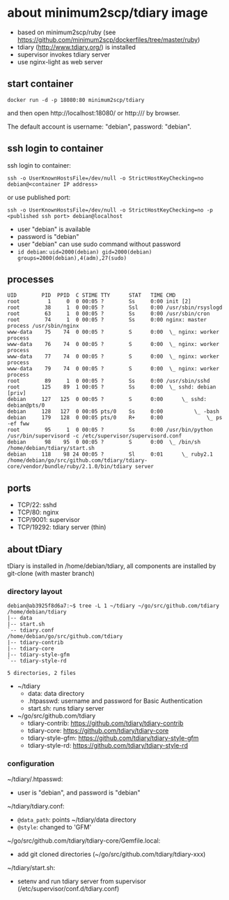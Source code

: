 # about minimum2scp/tdiary image

 * based on minimum2scp/ruby (see https://github.com/minimum2scp/dockerfiles/tree/master/ruby)
 * tdiary (http://www.tdiary.org/) is installed
 * supervisor invokes tdiary server
 * use nginx-light as web server

## start container

```
docker run -d -p 18080:80 minimum2scp/tdiary
```

and then open http://localhost:18080/ or http://<container ip address>/ by browser.

The default account is username: "debian", password: "debian".

## ssh login to container

ssh login to container:

```
ssh -o UserKnownHostsFile=/dev/null -o StrictHostKeyChecking=no debian@<container IP address>
```

or use published port:

```
ssh -o UserKnownHostsFile=/dev/null -o StrictHostKeyChecking=no -p <published ssh port> debian@localhost
```

 * user "debian" is available
 * password is "debian"
 * user "debian" can use sudo command without password
 * `id debian`: `uid=2000(debian) gid=2000(debian) groups=2000(debian),4(adm),27(sudo)`

## processes

```
UID        PID  PPID  C STIME TTY      STAT   TIME CMD
root         1     0  0 00:05 ?        Ss     0:00 init [2]
root        38     1  0 00:05 ?        Ssl    0:00 /usr/sbin/rsyslogd
root        63     1  0 00:05 ?        Ss     0:00 /usr/sbin/cron
root        74     1  0 00:05 ?        Ss     0:00 nginx: master process /usr/sbin/nginx
www-data    75    74  0 00:05 ?        S      0:00  \_ nginx: worker process
www-data    76    74  0 00:05 ?        S      0:00  \_ nginx: worker process
www-data    77    74  0 00:05 ?        S      0:00  \_ nginx: worker process
www-data    79    74  0 00:05 ?        S      0:00  \_ nginx: worker process
root        89     1  0 00:05 ?        Ss     0:00 /usr/sbin/sshd
root       125    89  1 00:05 ?        Ss     0:00  \_ sshd: debian [priv]
debian     127   125  0 00:05 ?        S      0:00      \_ sshd: debian@pts/0
debian     128   127  0 00:05 pts/0    Ss     0:00          \_ -bash
debian     179   128  0 00:05 pts/0    R+     0:00              \_ ps -ef fww
root        95     1  0 00:05 ?        Ss     0:00 /usr/bin/python /usr/bin/supervisord -c /etc/supervisor/supervisord.conf
debian      98    95  0 00:05 ?        S      0:00  \_ /bin/sh /home/debian/tdiary/start.sh
debian     118    98 24 00:05 ?        Sl     0:01      \_ ruby2.1 /home/debian/go/src/github.com/tdiary/tdiary-core/vendor/bundle/ruby/2.1.0/bin/tdiary server
```

## ports

 * TCP/22: sshd
 * TCP/80: nginx
 * TCP/9001: supervisor
 * TCP/19292: tdiary server (thin)

## about tDiary

tDiary is installed in /home/debian/tdiary,
all components are installed by git-clone (with master branch)

### directory layout

```
debian@ab3925f8d6a7:~$ tree -L 1 ~/tdiary ~/go/src/github.com/tdiary
/home/debian/tdiary
|-- data
|-- start.sh
`-- tdiary.conf
/home/debian/go/src/github.com/tdiary
|-- tdiary-contrib
|-- tdiary-core
|-- tdiary-style-gfm
`-- tdiary-style-rd

5 directories, 2 files
```

 * ~/tdiary
   * data: data directory
   * .htpasswd: username and password for Basic Authentication
   * start.sh: runs tdiary server
 * ~/go/src/github.com/tdiary
   * tdiary-contrib: https://github.com/tdiary/tdiary-contrib
   * tdiary-core: https://github.com/tdiary/tdiary-core
   * tdiary-style-gfm: https://github.com/tdiary/tdiary-style-gfm
   * tdiary-style-rd: https://github.com/tdiary/tdiary-style-rd

### configuration

~/tdiary/.htpasswd:

 * user is "debian", and password is "debian"

~/tdiary/tdiary.conf:

 * `@data_path`: points ~/tdiary/data directory
 * `@style`: changed to 'GFM'

~/go/src/github.com/tdiary/tdiary-core/Gemfile.local:

 * add git cloned directories (~/go/src/github.com/tdiary/tdiary-xxx)

~/tdiary/start.sh:

 * setenv and run tdiary server from supervisor (/etc/supervisor/conf.d/tdiary.conf)

